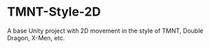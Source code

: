 # TMNT-Style-2D
A base Unity project with 2D movement in the style of TMNT, Double Dragon, X-Men, etc.
